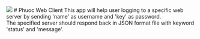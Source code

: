 <img src="https://github.com/phuocpeter19/phuocwebclient/blob/master/Phuoc%20Web%20Client/Assets.xcassets/AppIcon.appiconset/Icon-83.5%402x.png" />
# Phuoc Web Client
This app will help user logging to a specific web server by sending 'name' as username and 'key' as password.
<br/>
The specified server should respond back in JSON format file with keyword 'status' and 'message'.
